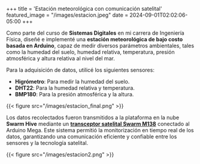 +++
title = 'Estación meteorológica con comunicación satelital'
featured_image = "/images/estacion.jpeg"
date = 2024-09-01T02:02:06-05:00
+++

Como parte del curso de **Sistemas Digitales** en mi carrera de Ingeniería Física, diseñé e implementé una **estación meteorológica de bajo costo basada en Arduino**, capaz de medir diversos parámetros ambientales, tales como la humedad del suelo, humedad relativa, temperatura, presión atmosférica y altura relativa al nivel del mar.

Para la adquisición de datos, utilicé los siguientes sensores:

* **Higrómetro**: Para medir la humedad del suelo.
* **DHT22**: Para la humedad relativa y temperatura.
* **BMP180**: Para la presión atmosférica y la altura.

 {{< figure src="/images/estacion_final.png" >}}

Los datos recolectados fueron transmitidos a la plataforma en la nube **Swarm Hive** mediante un **[transceptor satelital Swarm M138](https://github.com/sparkfunX/Satellite_Transceiver_Breakout__Swarm_M138)** conectado al Arduino Mega. Este sistema permitió la monitorización en tiempo real de los datos, garantizando una comunicación eficiente y confiable entre los sensores y la tecnología satelital.



{{< figure src="/images/estacion2.png" >}}
